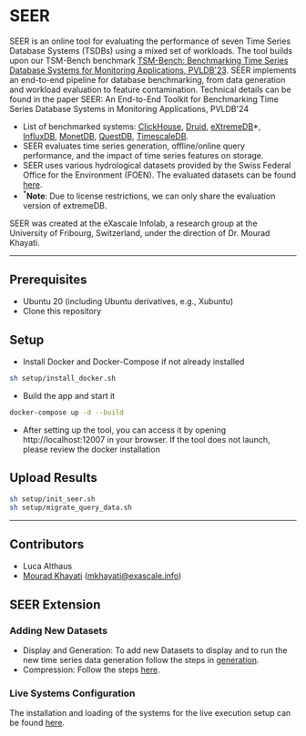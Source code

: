# SEER

SEER is an online tool for evaluating the performance of seven Time Series Database Systems (TSDBs) using a mixed set of workloads. The tool builds upon our TSM-Bench benchmark [TSM-Bench: Benchmarking Time Series Database Systems for Monitoring Applications, PVLDB'23](https://www.vldb.org/pvldb/vol16/p3363-khelifati.pdf). SEER implements an end-to-end pipeline for database benchmarking, from data generation and workload evaluation to feature contamination. 
Technical details can be found in the paper SEER: An End-to-End Toolkit for Benchmarking Time Series Database Systems in Monitoring Applications, PVLDB'24
- List of benchmarked systems: [ClickHouse](https://clickhouse.com/), [Druid](https://druid.apache.org/), [eXtremeDB](https://www.mcobject.com/)*, [InfluxDB](https://docs.influxdata.com/influxdb/v1.7/), [MonetDB](https://www.monetdb.org/easy-setup/), [QuestDB](https://questdb.io/), [TimescaleDB](https://www.timescale.com/).
- SEER evaluates time series generation, offline/online query performance, and the impact of time series features on storage.
- SEER uses various hydrological datasets provided by the Swiss Federal Office for the Environment (FOEN). The evaluated datasets can be found [here](https://github.com/eXascaleInfolab/TSM-Bench/tree/main/datasets).
- <sup>*</sup>**Note**: Due to license restrictions, we can only share the evaluation version of extremeDB. 


 SEER was created at the eXascale Infolab, a research group at the University of Fribourg, Switzerland, under the direction of Dr. Mourad Khayati. 

___


##  Prerequisites

- Ubuntu 20 (including Ubuntu derivatives, e.g., Xubuntu) 
- Clone this repository 

[//]: # (- Install Docker and Docker-Compose)

[//]: # (___)


## Setup
- Install Docker and Docker-Compose if not already installed
```bash
sh setup/install_docker.sh
```  

- Build the app and start it
```bash
docker-compose up -d --build
```

- After setting up the tool, you can access it by opening http://localhost:12007 in your browser. If the tool does not launch, please review the docker installation


##  Upload Results

```bash
sh setup/init_seer.sh
sh setup/migrate_query_data.sh
```
___

## Contributors

- Luca Althaus
- [Mourad Khayati](https://exascale.info/members/mourad-khayati/) (mkhayati@exascale.info)

[//]: # (### Load query data into django models)

[//]: # (Open the django shell)

[//]: # (```bash)

[//]: # (docker exec -it $container_id python3 manage.py shell)

[//]: # (```)

[//]: # (Inside the shell execute the following commands:)

[//]: # (```python)

[//]: # (from djangoProject.models.load_query_data import load_offline_query_data)

[//]: # (load_offline_query_data&#40;&#41;)

[//]: # (```)

[//]: # (Quit the django shell using Ctr-Z.)


## SEER Extension

### Adding New Datasets
- Display and Generation: To add new Datasets to display and to run the new time series data generation follow the steps in [generation](generation/README.md).
- Compression: Follow the steps [here](compression_data/README.bd).

###  Live Systems Configuration

The installation and loading of the systems for the live execution setup can be found [here](systems/README.md).


<!---

### Adding New Results
- **Offline**
1. Go to `query_data/offline_queries` folder
2. Select the dataset folder and add the results of the system in a file named `system_name.csv`. The file contains the following columns:
    - runtime: the computed runtime of the query
    - variance: the variance of the query
    - query: the query number (e.g., q4)
    - n_s : the number of sensors
    - n_st : the number of stations
    - timerange : the time range of the query
- **Online**
1. Go to `query_data/online_queries` folder:
2. Select the dataset folder and add the results of the system in a file named `system_name.csv`. The file contains the following columns:
    - runtime: the computed runtime of the query
    - variance: the variance of the query
    - query: the query number (e.g., q4)
    - n_s : the number of sensors
    - n_st : the number of stations
    - timerange : the time range of the query
    - insertion_rate: the ingestion rate 
    

### Adding New System Configuration
- **Offline**
1. Install the system following the TSM-Bench instructions
2. Go to `views/offline_queries_view.py` update the context of the query class and add the system to systems (line 32).
3. Add the name of the system to `utils/CONSTANTS.py` and to `views/offline_queries_view.py` (Line 10)
4. Go to "djangoProject/models/load_query_data.py" and add the system to the systems list (line 6).
5. Load the query data into the django models
   ```bash
   sh setup/sh setup/migrate_query_data.sh
   ```
- **Online**
1. Install the system following the TSM-Bench instructions
2. Go to `views/online_queries_view.py` and update the context of the query class by adding the system to systems (line 38).
3. Add the name of the system to `utils/CONSTANTS.py` (if not done in offline) and to `views/offline_queries_view.py` (Line 6)

-->





